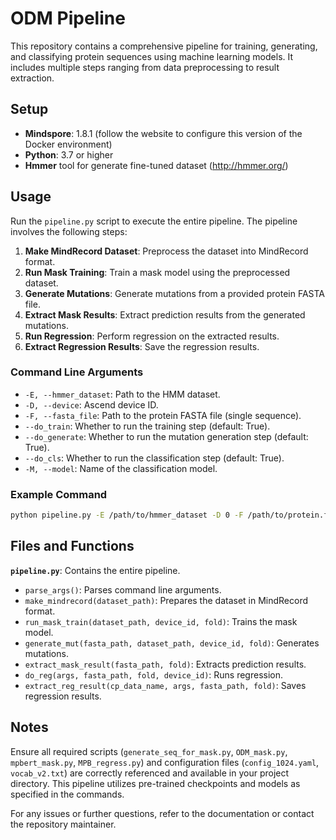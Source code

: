# ODM Pipeline

This repository contains a comprehensive pipeline for training, generating, and classifying protein sequences using machine learning models. It includes multiple steps ranging from data preprocessing to result extraction.

## Setup

- **Mindspore**: 1.8.1 (follow the website to configure this version of the Docker environment)
- **Python**: 3.7 or higher
- **Hmmer** tool for generate fine-tuned dataset (http://hmmer.org/)


## Usage

Run the `pipeline.py` script to execute the entire pipeline. The pipeline involves the following steps:

1. **Make MindRecord Dataset**: Preprocess the dataset into MindRecord format.
2. **Run Mask Training**: Train a mask model using the preprocessed dataset.
3. **Generate Mutations**: Generate mutations from a provided protein FASTA file.
4. **Extract Mask Results**: Extract prediction results from the generated mutations.
5. **Run Regression**: Perform regression on the extracted results.
6. **Extract Regression Results**: Save the regression results.

### Command Line Arguments

- `-E, --hmmer_dataset`: Path to the HMM dataset.
- `-D, --device`: Ascend device ID.
- `-F, --fasta_file`: Path to the protein FASTA file (single sequence).
- `--do_train`: Whether to run the training step (default: True).
- `--do_generate`: Whether to run the mutation generation step (default: True).
- `--do_cls`: Whether to run the classification step (default: True).
- `-M, --model`: Name of the classification model.

### Example Command

```bash
python pipeline.py -E /path/to/hmmer_dataset -D 0 -F /path/to/protein.fasta -M my_model
```

## Files and Functions

**`pipeline.py`**: Contains the entire pipeline.

- `parse_args()`: Parses command line arguments.
- `make_mindrecord(dataset_path)`: Prepares the dataset in MindRecord format.
- `run_mask_train(dataset_path, device_id, fold)`: Trains the mask model.
- `generate_mut(fasta_path, dataset_path, device_id, fold)`: Generates mutations.
- `extract_mask_result(fasta_path, fold)`: Extracts prediction results.
- `do_reg(args, fasta_path, fold, device_id)`: Runs regression.
- `extract_reg_result(cp_data_name, args, fasta_path, fold)`: Saves regression results.

## Notes

Ensure all required scripts (`generate_seq_for_mask.py`, `ODM_mask.py`, `mpbert_mask.py`, `MPB_regress.py`) and configuration files (`config_1024.yaml`, `vocab_v2.txt`) are correctly referenced and available in your project directory. This pipeline utilizes pre-trained checkpoints and models as specified in the commands.

For any issues or further questions, refer to the documentation or contact the repository maintainer.
